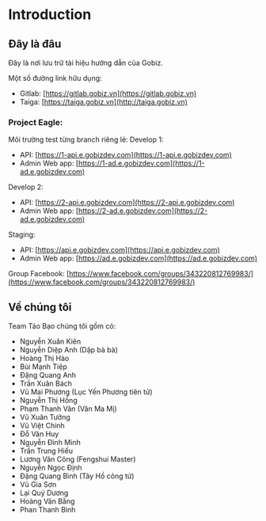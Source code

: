 # Introduction

## Đây là đâu

Đây là nơi lưu trữ tài hiệu hướng dẫn của Gobiz.

Một số đường link hữu dụng:
- Gitlab: [https://gitlab.gobiz.vn](https://gitlab.gobiz.vn)
- Taiga: [https://taiga.gobiz.vn](http://taiga.gobiz.vn)

### Project Eagle:

Môi trường test từng branch riêng lẻ:
Develop 1:
- API: [https://1-api.e.gobizdev.com](https://1-api.e.gobizdev.com)
- Admin Web app: [https://1-ad.e.gobizdev.com](https://1-ad.e.gobizdev.com)

Develop 2:
- API: [https://2-api.e.gobizdev.com](https://2-api.e.gobizdev.com)
- Admin Web app: [https://2-ad.e.gobizdev.com](https://2-ad.e.gobizdev.com)

Staging:
- API: [https://api.e.gobizdev.com](https://api.e.gobizdev.com)
- Admin Web app: [https://ad.e.gobizdev.com](https://ad.e.gobizdev.com)

Group Facebook:
[https://www.facebook.com/groups/343220812769983/](https://www.facebook.com/groups/343220812769983/)

## Về chúng tôi
Team Táo Bạo chúng tôi gồm có:

- Nguyễn Xuân Kiên
- Nguyễn Diệp Anh (Dập bà bà)
- Hoàng Thị Hào
- Bùi Mạnh Tiệp
- Đặng Quang Anh
- Trần Xuân Bách
- Vũ Mai Phương (Lục Yến Phương tiên tử)
- Nguyễn Thị Hồng
- Phạm Thanh Vân (Vân Ma Mị)
- Vũ Xuân Tưởng
- Vũ Việt Chinh
- Đỗ Văn Huy
- Nguyễn Đình Minh
- Trần Trung Hiếu
- Lương Văn Công (Fengshui Master)
- Nguyễn Ngọc Định
- Đặng Quang Bình (Tây Hồ công tử)
- Vũ Gia Sơn
- Lại Quý Dương
- Hoàng Văn Bằng
- Phan Thanh Bình